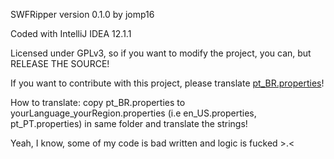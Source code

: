 SWFRipper version 0.1.0 by jomp16

Coded with IntelliJ IDEA 12.1.1

Licensed under GPLv3, so if you want to modify the project, you can, but RELEASE THE SOURCE!

If you want to contribute with this project, please translate [pt_BR.properties](languages/pt_BR.properties)!

How to translate: copy pt_BR.properties to yourLanguage_yourRegion.properties (i.e en_US.properties, pt_PT.properties) in same folder and translate the strings!

Yeah, I know, some of my code is bad written and logic is fucked >.<